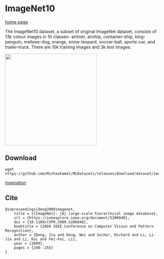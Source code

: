# ImageNet10

[home page](https://www.image-net.org/index.php)

The ImageNet10 dataset, a subset of original ImageNet dataset, consists of 13k colour images in 10 classes- airliner, airship, container-ship, king-penguin, maltese-dog, orange, snow-leopard, soccer-ball, sports-car, and trailer-truck. There are 10k training images and 3k test images.

<img src="https://github.com/user-attachments/assets/5aa0d106-73ef-466b-a20b-4c4ab4ed20df" width="300">

## Download
```
wget https://github.com/MinhasKamal/MLDatasets/releases/download/dataset/imagenet10.zip
```

[inspiration](www.kaggle.com/datasets/liusha249/imagenet10)

## Cite
```
@inproceedings{deng2009imagenet,
	title = {{ImageNet}: {A} large-scale hierarchical image database},
	url = {https://ieeexplore.ieee.org/document/5206848},
	doi = {10.1109/CVPR.2009.5206848},
	booktitle = {2009 IEEE Conference on Computer Vision and Pattern Recognition},
	author = {Deng, Jia and Dong, Wei and Socher, Richard and Li, Li-Jia and Li, Kai and Fei-Fei, Li},
	year = {2009},
	pages = {248--255}
}
```
